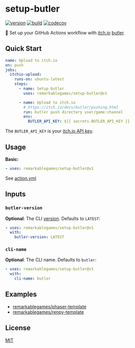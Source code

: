 # setup-butler

[![version](https://badgen.net/github/release/remarkablegames/setup-butler)](https://github.com/remarkablegames/setup-butler/releases)
[![build](https://github.com/remarkablegames/setup-butler/actions/workflows/build.yml/badge.svg)](https://github.com/remarkablegames/setup-butler/actions/workflows/build.yml)
[![codecov](https://codecov.io/gh/remarkablegames/setup-butler/graph/badge.svg?token=AAbBz3SIPn)](https://codecov.io/gh/remarkablegames/setup-butler)

🎩 Set up your GitHub Actions workflow with [itch.io](https://itch.io/) [butler](https://itch.io/docs/butler/).

## Quick Start

```yaml
name: Upload to itch.io
on: push
jobs:
  itchio-upload:
    runs-on: ubuntu-latest
    steps:
      - name: Setup butler
        uses: remarkablegames/setup-butler@v1

      - name: Upload to itch.io
        # https://itch.io/docs/butler/pushing.html
        run: butler push directory user/game:channel
        env:
          BUTLER_API_KEY: ${{ secrets.BUTLER_API_KEY }}
```

The `BUTLER_API_KEY` is your [itch.io API key](https://itch.io/user/settings/api-keys).

## Usage

**Basic:**

```yaml
- uses: remarkablegames/setup-butler@v1
```

See [action.yml](action.yml)

## Inputs

### `butler-version`

**Optional**: The CLI [version](https://broth.itch.ovh/butler). Defaults to `LATEST`:

```yaml
- uses: remarkablegames/setup-butler@v1
  with:
    butler-version: LATEST
```

### `cli-name`

**Optional**: The CLI name. Defaults to `butler`:

```yaml
- uses: remarkablegames/setup-butler@v1
  with:
    cli-name: butler
```

## Examples

- [remarkablegames/phaser-template](https://github.com/remarkablegames/phaser-template/blob/master/.github/workflows/release-please.yml)
- [remarkablegames/renpy-template](https://github.com/remarkablegames/renpy-template/blob/master/.github/workflows/release-please.yml)

## License

[MIT](LICENSE)
